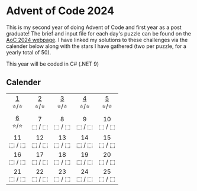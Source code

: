# Advent of Code 2024
This is my second year of doing Advent of Code and first year as a post graduate! The brief and input file for each day's puzzle can be found on the [AoC 2024 webpage](https://adventofcode.com/2024). I have linked my solutions to these challenges via the calender below along with the stars I have gathered (two per puzzle, for a yearly total of 50).

This year will be coded in C# (.NET 9)

## Calender
|     |     |     |     |     |
| :-: | :-: | :-: | :-: | :-: |
[1](src/Day01.cs)<br>⭐/⭐ |  [2](src/Day02.cs)<br>⭐/⭐ |  [3](src/Day03.cs)<br>⭐/⭐ |  [4](src/Day04.cs)<br>⭐/⭐ |  [5](src/Day05.cs)<br>⭐/⭐
[6](src/Day06.cs)<br>⭐/⭐ |  7<br>⬚&nbsp;/&nbsp;⬚ |  8<br>⬚&nbsp;/&nbsp;⬚ |  9<br>⬚&nbsp;/&nbsp;⬚ | 10<br>⬚&nbsp;/&nbsp;⬚
11<br>⬚&nbsp;/&nbsp;⬚ | 12<br>⬚&nbsp;/&nbsp;⬚ | 13<br>⬚&nbsp;/&nbsp;⬚ | 14<br>⬚&nbsp;/&nbsp;⬚ | 15<br>⬚&nbsp;/&nbsp;⬚
16<br>⬚&nbsp;/&nbsp;⬚ | 17<br>⬚&nbsp;/&nbsp;⬚ | 18<br>⬚&nbsp;/&nbsp;⬚ | 19<br>⬚&nbsp;/&nbsp;⬚ | 20<br>⬚&nbsp;/&nbsp;⬚
21<br>⬚&nbsp;/&nbsp;⬚ | 22<br>⬚&nbsp;/&nbsp;⬚ | 23<br>⬚&nbsp;/&nbsp;⬚ | 24<br>⬚&nbsp;/&nbsp;⬚ | 25<br>⬚&nbsp;/&nbsp;⬚
